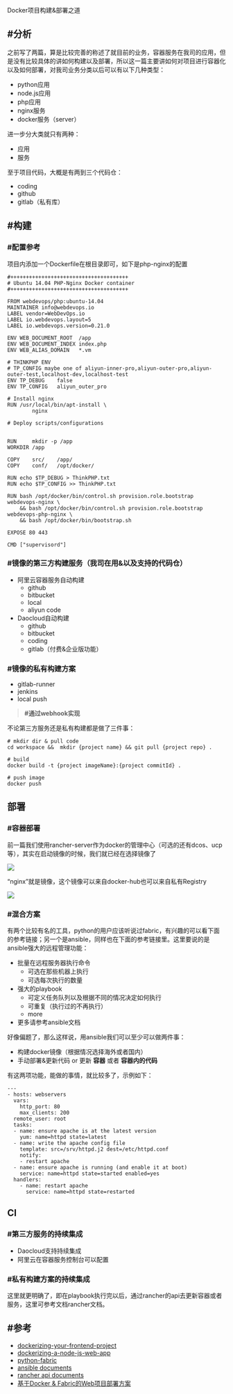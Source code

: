 


Docker项目构建&部署之道

## #分析

之前写了两篇，算是比较完善的称述了就目前的业务，容器服务在我司的应用，但是没有比较具体的讲如何构建以及部署，所以这一篇主要讲如何对项目进行容器化以及如何部署，对我司业务分类以后可以有以下几种类型：

- python应用
- node.js应用
- php应用
- nginx服务
- docker服务（server）

进一步分大类就只有两种：

- 应用
- 服务

至于项目代码，大概是有两到三个代码仓：

- coding
- github
- gitlab（私有库）

## #构建

<!--more-->

### #配置参考

项目内添加一个Dockerfile在根目录即可，如下是php-nginx的配置

```
#++++++++++++++++++++++++++++++++++++++
# Ubuntu 14.04 PHP-Nginx Docker container
#++++++++++++++++++++++++++++++++++++++

FROM webdevops/php:ubuntu-14.04
MAINTAINER info@webdevops.io
LABEL vendor=WebDevOps.io
LABEL io.webdevops.layout=5
LABEL io.webdevops.version=0.21.0

ENV WEB_DOCUMENT_ROOT  /app
ENV WEB_DOCUMENT_INDEX index.php
ENV WEB_ALIAS_DOMAIN   *.vm

# THINKPHP ENV 
# TP_CONFIG maybe one of aliyun-inner-pro,aliyun-outer-pro,aliyun-outer-test,localhost-dev,localhost-test
ENV TP_DEBUG	false	
ENV TP_CONFIG	aliyun_outer_pro	  

# Install nginx
RUN /usr/local/bin/apt-install \
        nginx

# Deploy scripts/configurations


RUN 	mkdir -p /app
WORKDIR	/app

COPY 	src/	/app/
COPY 	conf/	/opt/docker/

RUN echo $TP_DEBUG > ThinkPHP.txt
RUN echo $TP_CONFIG >> ThinkPHP.txt

RUN bash /opt/docker/bin/control.sh provision.role.bootstrap webdevops-nginx \
    && bash /opt/docker/bin/control.sh provision.role.bootstrap webdevops-php-nginx \
    && bash /opt/docker/bin/bootstrap.sh

EXPOSE 80 443

CMD ["supervisord"]
```


### #镜像的第三方构建服务（我司在用&以及支持的代码仓）

- 阿里云容器服务自动构建
	- github
	- bitbucket
	- local
	- aliyun code
- Daocloud自动构建
	- github
	- bitbucket
	- coding
	- gitlab（付费&企业版功能）

### #镜像的私有构建方案

- gitlab-runner
- jenkins
- local push

> **#通过webhook实现**

不论第三方服务还是私有构建都是做了三件事：

```
# mkdir dir & pull code
cd workspace &&  mkdir {project name} && git pull {project repo} .

# build 
docker build -t {project imageName}:{project commitId} .

# push image
docker push 
```

## 部署

### #容器部署
前一篇我们使用rancher-server作为docker的管理中心（可选的还有dcos、ucp等），其实在启动镜像的时候，我们就已经在选择镜像了

![](/img/rancher-c-i-image.png)

“nginx”就是镜像，这个镜像可以来自docker-hub也可以来自私有Registry

![](/img/rancher-registry-add.png)

### #混合方案

有两个比较有名的工具，python的用户应该听说过fabric，有兴趣的可以看下面的参考链接；另一个是ansible，同样也在下面的参考链接里。这里要说的是ansible强大的远程管理功能：

- 批量在远程服务器执行命令
	- 可选在那些机器上执行
	- 可选每次执行的数量
- 强大的playbook
	- 可定义任务队列以及根据不同的情况决定如何执行
	- 可重复（执行过的不再执行）
	- more
- 更多请参考ansible文档

好像偏题了，那么这样说，用ansible我们可以至少可以做两件事：

- 构建docker镜像（根据情况选择海外或者国内）
- 手动部署&更新代码 or 更新 **容器** 或者 **容器内的代码**

有这两项功能，能做的事情，就比较多了，示例如下：

```
---
- hosts: webservers
  vars:
    http_port: 80
    max_clients: 200
  remote_user: root
  tasks:
  - name: ensure apache is at the latest version
    yum: name=httpd state=latest
  - name: write the apache config file
    template: src=/srv/httpd.j2 dest=/etc/httpd.conf
    notify:
    - restart apache
  - name: ensure apache is running (and enable it at boot)
    service: name=httpd state=started enabled=yes
  handlers:
    - name: restart apache
      service: name=httpd state=restarted

```

## CI

### #第三方服务的持续集成

- Daocloud支持持续集成
- 阿里云在容器服务控制台可以配置

### #私有构建方案的持续集成

这里就更明确了，即在playbook执行完以后，通过rancher的api去更新容器或者服务，这里可参考文档rancher文档。

## #参考

- [dockerizing-your-frontend-project](http://blog.thonatos.com/dockerizing-your-frontend-project/)
- [dockerizing-a-node-js-web-app](http://blog.thonatos.com/dockerizing-a-node-js-web-app/)
- [python-fabric](http://blog.thonatos.com/python-fabric/)
- [ansible documents](http://docs.ansible.com/ansible/index.html)
- [rancher api documents](http://docs.rancher.com/rancher/latest/en/api/api-resources/)
- [基于Docker & Fabric的Web项目部署方案](https://segmentfault.com/a/1190000004514822)



